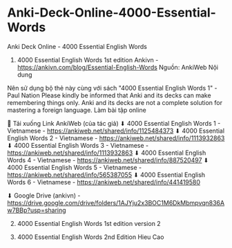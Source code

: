 # Anki-Deck-Online-4000-Essential-Words
Anki Deck Online - 4000 Essential English Words 
1. 4000 Essential English Words 1st edition 
Ankivn - https://ankivn.com/blog/Essential-English-Words
Nguồn: AnkiWeb
Nội dung

Nên sử dụng bộ thẻ này cùng với sách "4000 Essential English Words 1" - Paul Nation
Please kindly be informed that Anki and its decks can make remembering things only. Anki and its decks are not a complete solution for mastering a foreign language.
Làm bài tập online

📗 Tải xuống
Link AnkiWeb (của tác giả)
⬇ 4000 Essential English Words 1 - Vietnamese - https://ankiweb.net/shared/info/1125484373
⬇ 4000 Essential English Words 2 - Vietnamese - https://ankiweb.net/shared/info/1113932863
⬇ 4000 Essential English Words 3 - Vietnamese - https://ankiweb.net/shared/info/1113932863
⬇ 4000 Essential English Words 4 - Vietnamese - https://ankiweb.net/shared/info/887520497
⬇ 4000 Essential English Words 5 - Vietnamese - https://ankiweb.net/shared/info/565387055
⬇ 4000 Essential English Words 6 - Vietnamese - https://ankiweb.net/shared/info/441419580

⬇ Google Drive (ankivn) - https://drive.google.com/drive/folders/1AJYju2x3BOC1M6DkMbmpvqn836Aw7BBp?usp=sharing

2. 4000 Essential English Words 1st edition version 2

3. 4000 Essential English Words 2nd Edition Hieu Cao

